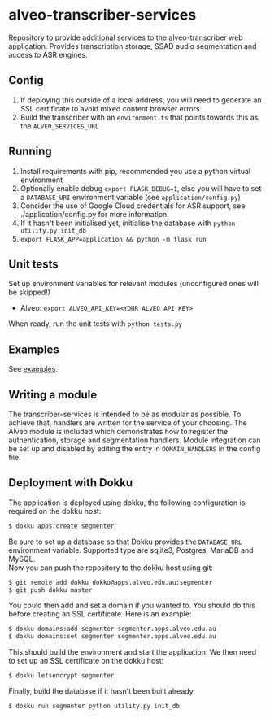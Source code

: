 # alveo-transcriber-services
Repository to provide additional services to the alveo-transcriber web application. Provides transcription storage, SSAD audio segmentation and access to ASR engines.

## Config
1. If deploying this outside of a local address, you will need to generate an SSL certificate to avoid mixed content browser errors
2. Build the transcriber with an `environment.ts` that points towards this as the `ALVEO_SERVICES_URL` 

## Running
1. Install requirements with pip, recommended you use a python virtual environment
2. Optionally enable debug `export FLASK_DEBUG=1`, else you will have to set a `DATABASE_URI` environment variable (see `application/config.py`)
3. Consider the use of Google Cloud credentials for ASR support, see ./application/config.py for more information.
3. If it hasn't been initialised yet, initialise the database with `python utility.py init_db`
4. `export FLASK_APP=application && python -m flask run`

## Unit tests
Set up environment variables for relevant modules (unconfigured ones will be skipped!)
- Alveo: `export ALVEO_API_KEY=<YOUR ALVEO API KEY>`
   
When ready, run the unit tests with `python tests.py`

## Examples
See [examples](docs/examples/).

## Writing a module
The transcriber-services is intended to be as modular as possible. To achieve that, handlers are written for the service of your choosing. The Alveo module is included which demonstrates how to register the authentication, storage and segmentation handlers. Module integration can be set up and disabled by editing the entry in `DOMAIN_HANDLERS` in the config file. 

## Deployment with Dokku
The application is deployed using dokku, the following configuration is required on the dokku host:

```bash
$ dokku apps:create segmenter
```
Be sure to set up a database so that Dokku provides the `DATABASE_URL` environment variable. Supported type are sqlite3, Postgres, MariaDB and MySQL.    
Now you can push the repository to the dokku host using git:
```bash
$ git remote add dokku dokku@apps.alveo.edu.au:segmenter
$ git push dokku master
```
You could then add and set a domain if you wanted to. You should do this before creating an SSL certificate. Here is an example:
```bash
$ dokku domains:add segmenter segmenter.apps.alveo.edu.au
$ dokku domains:set segmenter segmenter.apps.alveo.edu.au
```
This should build the environment and start the application. We then need to set up an SSL certificate
on the dokku host:
```bash
$ dokku letsencrypt segmenter
```
Finally, build the database if it hasn't been built already.
```bash
$ dokku run segmenter python utility.py init_db
```
